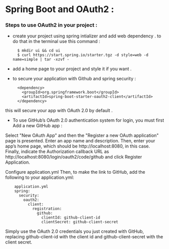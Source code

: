 # Spring Boot and OAuth2 :

### Steps to use OAuth2 in your project : 

* create your project using spring intializer and add web dependency .
to do that in the terminal use this command : 

        $ mkdir ui && cd ui
        $ curl https://start.spring.io/starter.tgz -d style=web -d name=simple | tar -xzvf -

* add a home page to your project and style it if you want .

* to secure your application with Github and spring security : 


        <dependency>
          <groupId>org.springframework.boot</groupId>
          <artifactId>spring-boot-starter-oauth2-client</artifactId>
        </dependency>


this will secure your app with OAuth 2.0 by default .

* To use GitHub’s OAuth 2.0 authentication system for login, you must first Add a new GitHub app :

Select "New OAuth App" and then the "Register a new OAuth application" page is presented. Enter an app name and description. Then, enter your app’s home page, which should be http://localhost:8080, in this case. Finally, indicate the Authorization callback URL as http://localhost:8080/login/oauth2/code/github and click Register Application.


Configure application.yml
Then, to make the link to GitHub, add the following to your application.yml:

        application.yml
        spring:
          security:
            oauth2:
              client:
                registration:
                  github:
                    clientId: github-client-id
                    clientSecret: github-client-secret


Simply use the OAuth 2.0 credentials you just created with GitHub, replacing github-client-id with the client id and github-client-secret with the client secret.




